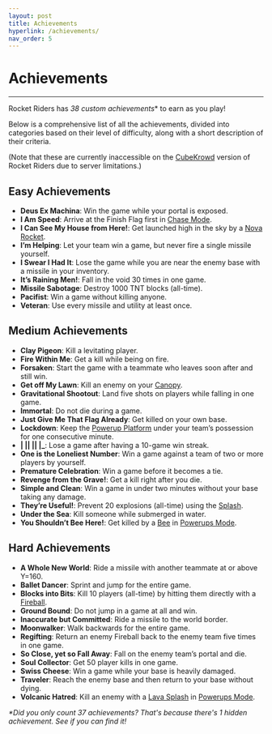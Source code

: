 ```yaml
---
layout: post
title: Achievements
hyperlink: /achievements/
nav_order: 5
---
```

# Achievements
---

Rocket Riders has **38* custom achievements** to earn as you play!

Below is a comprehensive list of all the achievements, divided into categories based on their level of difficulty, along with a short description of their criteria.

(Note that these are currently inaccessible on the [CubeKrowd](https://cubekrowd.net/) version of Rocket Riders due to server limitations.)

**Easy Achievements**
---

- **Deus Ex Machina**: Win the game while your portal is exposed.
- **I Am Speed**: Arrive at the Finish Flag first in [Chase Mode](https://zeroniaserver.github.io/RocketRidersWiki/gamemodes/chase).
- **I Can See My House from Here!**: Get launched high in the sky by a [Nova Rocket](https://zeroniaserver.github.io/RocketRidersWiki/utilities/nova_rocket).
- **I’m Helping**: Let your team win a game, but never fire a single missile yourself.
- **I Swear I Had It**: Lose the game while you are near the enemy base with a missile in your inventory.
- **It’s Raining Men!**: Fall in the void 30 times in one game.
- **Missile Sabotage**: Destroy 1000 TNT blocks (all-time).
- **Pacifist**: Win a game without killing anyone.
- **Veteran**: Use every missile and utility at least once.

**Medium Achievements**
---
- **Clay Pigeon**: Kill a levitating player.
- **Fire Within Me**: Get a kill while being on fire.
- **Forsaken**: Start the game with a teammate who leaves soon after and still win.
- **Get off My Lawn**: Kill an enemy on your [Canopy](https://zeroniaserver.github.io/RocketRidersWiki/utilities/canopy).
- **Gravitational Shootout**: Land five shots on players while falling in one game.
- **Immortal**: Do not die during a game.
- **Just Give Me That Flag Already**: Get killed on your own base.
- **Lockdown**: Keep the [Powerup Platform](https://zeroniaserver.github.io/RocketRidersWiki/gamemodes/powerups#powerup-platform) under your team’s possession for one consecutive minute.
- **\| \|\| \|\| \|\_**: Lose a game after having a 10-game win streak.
- **One is the Loneliest Number**: Win a game against a team of two or more players by yourself.
- **Premature Celebration**: Win a game before it becomes a tie.
- **Revenge from the Grave!**: Get a kill right after you die.
- **Simple and Clean**: Win a game in under two minutes without your base taking any damage.
- **They’re Useful!**: Prevent 20 explosions (all-time) using the [Splash](https://zeroniaserver.github.io/RocketRidersWiki/utilities/splash).
- **Under the Sea**: Kill someone while submerged in water.
- **You Shouldn’t Bee Here!**: Get killed by a [Bee](https://zeroniaserver.github.io/RocketRidersWiki/gamemodes/powerups#stinging-shield) in [Powerups Mode](https://zeroniaserver.github.io/RocketRidersWiki/gamemodes/powerups).

**Hard Achievements**
---
- **A Whole New World**: Ride a missile with another teammate at or above Y=160.
- **Ballet Dancer**: Sprint and jump for the entire game.
- **Blocks into Bits**: Kill 10 players (all-time) by hitting them directly with a [Fireball](https://zeroniaserver.github.io/RocketRidersWiki/utilities/fireball).
- **Ground Bound**: Do not jump in a game at all and win.
- **Inaccurate but Committed**: Ride a missile to the world border.
- **Moonwalker**: Walk backwards for the entire game.
- **Regifting**: Return an enemy Fireball back to the enemy team five times in one game.
- **So Close, yet so Fall Away**: Fall on the enemy team’s portal and die.
- **Soul Collector**: Get 50 player kills in one game.
- **Swiss Cheese**: Win a game while your base is heavily damaged.
- **Traveler**: Reach the enemy base and then return to your base without dying.
- **Volcanic Hatred**: Kill an enemy with a [Lava Splash](https://zeroniaserver.github.io/RocketRidersWiki/gamemodes/powerups#lava_splash) in [Powerups Mode](https://zeroniaserver.github.io/RocketRidersWiki/gamemodes/powerups).

_*Did you only count 37 achievements? That's because there's 1 hidden achievement. See if you can find it!_